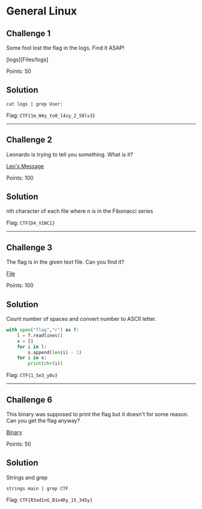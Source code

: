 General Linux
=============

Challenge 1
-----------

Some fool lost the flag in the logs. Find it ASAP!

[logs][Files/logs]

Points: 50

Solution
--------

`cat logs | grep User:`

Flag: `CTF{1m_W4y_to0_l4zy_2_50lv3}`

---

Challenge 2
-----------

Leonardo is trying to tell you something. What is it?

[Leo's Message](Files/Leo's_message.tar.gz)

Points: 100

Solution
--------

nth character of each file where n is in the Fibonacci series

Flag: `CTF{D4_V1NC1}`

---

Challenge 3
-----------

The flag is in the given text file. Can you find it?

[File](Files/spaces)

Points: 100

Solution
--------

Count number of spaces and convert number to ASCII letter.

```python
with open("flag","r") as f:
    l = f.readlines()
    x = []
    for i in l:
        x.append(len(i) - 1)
    for i in x:
        print(chr(i))
```

Flag: `CTF{1_Se3_y0u}`

---

Challenge 6
-----------

This binary was supposed to print the flag but it doesn't for some reason. Can you get the flag anyway?

[Binary](Files/main)

Points: 50

Solution
--------

Strings and grep

`strings main | grep CTF`

Flag: `CTF{R3ad1nG_B1n4Ry_15_345y}`
